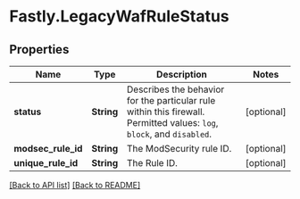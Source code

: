 # Fastly.LegacyWafRuleStatus

## Properties

Name | Type | Description | Notes
------------ | ------------- | ------------- | -------------
**status** | **String** | Describes the behavior for the particular rule within this firewall. Permitted values: `log`, `block`, and `disabled`.  | [optional] 
**modsec_rule_id** | **String** | The ModSecurity rule ID. | [optional] 
**unique_rule_id** | **String** | The Rule ID. | [optional] 


[[Back to API list]](../../README.md#endpoints) [[Back to README]](../../README.md)
